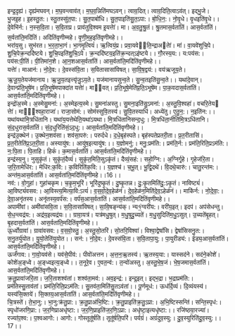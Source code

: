 

  
इन्द्र॒दृह्य॑। दृह्य॑मघवन्। म॒घ॒वन्त्वाव॑त्। म॒घ॒व॒न्निति॑मघऽवन्। त्वाव॒दित्। त्वाव॒दिति॒त्वाऽव॑त्। इद्भु॒जे। भु॒जइ॒ह। इ॒हस्तु॒त:। स्तु॒तस्सु॑त॒पा:। सु॒त॒पाबो॑धि। सु॒त॒पाइति॑सु॒त॒ऽपा:। बो॒धि॒न॒:। नो॒वृ॒धे। वृ॒धइति॑वृ॒धे।। दे॒वेभि॑र्न:। न॒स्स॒वि॒ता। स॒वि॒ताप्र। प्राव॑तुवि॒श्वम इ॒यत्तेा॑। मा। अ॒व॒तु॒श्रु॒तं। श्रु॒तमास॒र्वता॑तिं। आस॒र्वता॑तिं। स॒र्वता॑ति॒मदि॑तिं। अदि॑तिंवृणीम्महे। वृ॒णी॒म॒ह॒इति॑वृणीमहे।।  
भरा॑य॒सु। सुभ॑रत। भ॒र॒ता॒भा॒गं। भा॒गमृ॒त्वियं॑। ऋ॒त्वियं॒प्र। प्रवा॒यवेेति॒न्द्राअतेा॑। मा॑। वा॒यवे॑शुचि॒पे। शु॒चि॒पेक्र॒न्ददि॑ष्टये। शु॒चि॒पइति॑शु॒चि॒ऽपे। क्र॒न्ददि॑ष्टय॒इति॑क्र॒न्दत्ऽइ॑ष्टये।। गौ॒रस्य॒य:। य:पय॑स:। पय॑स:पी॒तिं। पी॒तिमा॑न॒शे। आ॒न॒शआस॒र्वता॑तिं। आस॒र्वता॑ति॒मदि॑तिंवृणीमहे।।  
यत्तेा॑। माआन॑:। नो॒दे॒व:। दे॒वस्स॑वि॒ता। स॒वितासासा॑विषत्। सा॒वि॒ष॒द्वय॑:। वय॑ऋजूय॒ते। ऋ॒जू॒य॒तेयज॑मानाय। ऋ॒जु॒य॒तइत्त्यृ॑जु॒ऽय॒ते। यज॑मानायसुन्व॒ते। सु॒न्व॒तइति॑सु॒न्व॒ते।। यथा॑दे॒वान्। दे॒वान्प्र॑ति॒भूषे॑म। प्र॒ति॒भूषे॑मपाक्दा॑त यत्तेा॑। मा॒वत्। प्र॒ति॒भूषे॒मेति॑प्र॒ति॒ऽभूषे॑म। पा॒क॒वदास॒र्वता॑तिं। आस॒र्वता॑तिं॒मदि॑तिंवृणीमहे।।  
इन्द्रो॑अ॒स्मे। अ॒स्मेसु॒मना॑:। अ॒स्मेइत्य॒स्मे। सु॒मना॑अस्तु। सु॒मना॒इति॑सु॒ऽमना॑:। अ॒स्तु॒वि॒श्वहा॑। वचरि॒तेय त्तेा॑। माि॒श्वहा॒राजा॑। राजा॒सोम॑:। सोम॑स्सुवि॒तस्य॑। सु॒वि॒तस्याधि॑। अध्ये॑तु। ए॒तु॒न॒:। न॒इति॑न:।। यथा॑यथामि॒त्रधि॑तानि। यथा॑य॒यत्तेथेति॒यथा॑ऽयथा। मि॒त्रधि॑तानिसन्द॒धु:। मि॒त्रधि॑ता॒नीति॑मि॒त्रऽधि॑तानि। सं॒द॒धुरास॒र्वता॑तिं। सं॒द॒धुरिति॑सं॒ऽद॒धु:। आस॒र्वता॑ति॒मदि॑तिंवृणीमहे।।  
इन्द्र॑उ॒क्थेन॑। उ॒क्थेन॒शव॑सा। शव॑सा॒परु॑:। परुर्दधे। द॒धे॒बृह॑स्पते। बृह॑स्पतेप्रतरी॒ता। प्र॒त॒रीतासि॑। प्र॒त॒रीतेति॑प्र॒ऽत॒री॒ता। अस्यायु॑ष:। आयु॑ष॒इत्यायु॑ष:।। य॒ज्ञोमनु॑:। मनु॒:प्रम॑ति:। प्रम॑ति॒र्न:। प्रम॑ति॒रिति॒प्रऽम॑ति:। न॒:पि॒ता। पि॒ताहि। हिकं॑। क॒मास॒र्वता॑तिं। आस॒र्वता॑ति॒मदि॑तिंवृणीमहे।।  
इन्द्र॑स्य॒नु। नुसुकृ॑तं। सुकृ॑तं॒दैव्यं॑। सुकृ॑त॒मिति॒सुऽकृ॑तं। दैव्यं॒सह॑:। सहो॒ग्नि:। अ॒ग्निर्गृ॒हे। गृ॒हेज॑रि॒ता। ज॒रि॒तामेधि॑र:। मेधि॑र:क॒वि:। क॒विरिति॑क॒वि:।। य॒ज्ञश्च॑। च॒भू॒त्। भू॒द्वि॒दथे॑। वि॒दथे॒चारु॑:। चातु॒रन्त॑म:। अन्त॑म॒आस॒र्वता॑तिं। आस॒र्वता॑ति॒मदि॑तिंवृणीमहे।।16।।  
नव॑:। वो॒गुहा॑। गुहा॑चकृम। च॒कृ॒म॒भूरि॑। भूरि॑दुष्कृ॒तं। दु॒ष्कृ॒तन्न। दु॒:कृ॒तमिति॑दु॒:ऽकृ॒तं। नाविष्ट्यं॑। आ॒विष्ट्यं॑वसव:। आ॒विस्त्य॒मित्या॒वि:ऽत्यं॑। व॒स॒वो॒दे॒व॒हेळ॑नं। दे॒व॒हेळ॑न॒मिति॑दे॒व॒ऽहेळ॑नं।। माकि॑र्न:। नो॒दे॒वा॒:। दे॒वा॒अनृ॑तस्य। अनृ॑तस्य॒वर्प॑स:। वर्प॑स॒आस॒र्वता॑तिं। आस॒र्वता॑ति॒मदि॑तिंवृणीमहे।।  
अपामी॑वां। अमी॑वांसवि॒ता। स॒वि॒तासा॑विषत्। सा॒वि॒षङ्न्य॑क्। न्य१॒॑ग्वरी॑य:। वरी॑य॒इत्। इदप॑। अप॑सेधन्तु। से॒ध॒न्त्वद्र॑य:। अद्र॑य॒इत्यद्र॑यः।। ग्रावा॒यत्र॑। यत्र॑मधु॒षुत्। म॒धु॒षुदु॒च्यते॑। म॒धु॒सुदिति॑म॒धु॒ऽसुत्। उ॒च्यते॑बृ॒हत्। बृ॒हदास॒र्वता॑तिं। आस॒र्वता॑ति॒मदि॑तिंवृणीमहे।।  
ऊ॒र्ध्वोग्रावा॑। ग्रावा॑वसव:। व॒स॒वो॒स्तु॒। अ॒स्तु॒सो॒तरि॑। सो॒तरि॒विश्वा॑। विश्वा॒द्वेषां॑सि। द्वेषां॑सिसनु॒त:। स॒नु॒तर्यु॑योत। यु॒यो॒तेति॑युयोत।। सन॑:। नो॒दे॒व:। दे॒वस्स॑वि॒ता। स॒वि॒तापा॒यु:। पा॒युरीड्य॑:। ईड्य॒आस॒र्वता॑तिं। आस॒र्वता॑ति॒मदि॑तिंवृणीमहे।।  
ऊर्जं॑गाव:। गा॒वो॒यव॑से। यव॑से॒पीव॑:। पीवो॑अत्तन। अ॒त्त॒न॒ऋ॒तस्य॑। ऋ॒तस्य॒या:। यास्सद॑ने। सद॑ने॒कोशे॑। कोशे॑अ॒ङ्ध्वे। अ॒ङ्ध्वइत्य॒ङ्ध्वे।। त॒नूरे॒व। ए॒वत॒न्व॑:। त॒न्वो॑अस्तु। अ॒स्तु॒भे॒ष॒जं। भे॒ष॒जमास॒र्वता॑तिं। आस॒र्वता॑ति॒मदि॑तिंवृणीमहे।।  
क्र॒तु॒प्रावा॑जरि॒ता। ज॒रि॒ताशश्व॑तां। शश्व॑ता॒मव॑:। अव॒इन्द्र॑:। इन्द्र॒इत्। इद्भ॒द्रा। भ॒द्राप्रम॑ति:। प्रम॑तिस्सु॒ताव॑तां। प्रम॑ति॒रिति॒प्रऽम॑ति:। सु॒तव॑ता॒मिति॑सु॒तऽव॑तां।। पू॒र्णमूध॑:। ऊध॑र्दि॒व्यं। दि॒व्यंयस्य॑। यस्य॑सि॒क्तये॑। सि॒क्तय॒आस॒र्वता॑तिं। आस॒र्वता॑ति॒मदि॑तिंवृणीमहे।।  
चि॒त्रस्ते॑। ते॒भा॒नु:। भा॒नु:क्र॑तु॒प्रा:। क्र॒तु॒प्राअ॑भि॒ष्टि:। क्र॒तु॒प्राइति॑क्र॒तु॒ऽप्रा:। अ॒भि॒ष्टिस्सन्ति॑। सन्ति॒स्पृध॑:। स्पृधो॑जरणि॒प्रा:। ज॒र॒णिप्राअधृ॑ष्टा:। ज॒र॒णि॒प्राइति॑ज॒र॒णि॒ऽप्रा:। अधृ॑ष्टा॒इत्यधृ॑ष्टा:।। रजि॑ष्ठया॒रज्या॑। रज्या॑प॒श्व:। प॒श्वआगो:। आगो:। गोस्तूतू॑र्षति। तूतू॑र्षति॒परि॑। पर्यग्रं॑। अग्रं॑दुव॒स्यु:। दु॒व॒स्युरिति॑दु॒व॒स्यु:।।17।।  

